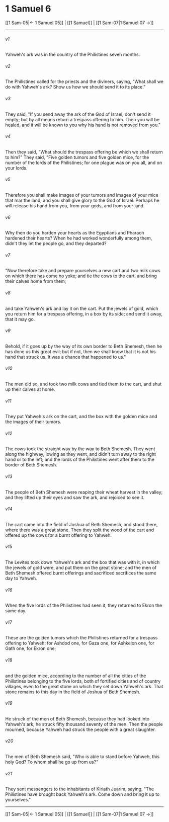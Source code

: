 # 1 Samuel 6

[[1 Sam-05|← 1 Samuel 05]] | [[1 Samuel]] | [[1 Sam-07|1 Samuel 07 →]]
***



###### v1 
Yahweh's ark was in the country of the Philistines seven months. 

###### v2 
The Philistines called for the priests and the diviners, saying, "What shall we do with Yahweh's ark? Show us how we should send it to its place." 

###### v3 
They said, "If you send away the ark of the God of Israel, don't send it empty; but by all means return a trespass offering to him. Then you will be healed, and it will be known to you why his hand is not removed from you." 

###### v4 
Then they said, "What should the trespass offering be which we shall return to him?" They said, "Five golden tumors and five golden mice, for the number of the lords of the Philistines; for one plague was on you all, and on your lords. 

###### v5 
Therefore you shall make images of your tumors and images of your mice that mar the land; and you shall give glory to the God of Israel. Perhaps he will release his hand from you, from your gods, and from your land. 

###### v6 
Why then do you harden your hearts as the Egyptians and Pharaoh hardened their hearts? When he had worked wonderfully among them, didn't they let the people go, and they departed? 

###### v7 
"Now therefore take and prepare yourselves a new cart and two milk cows on which there has come no yoke; and tie the cows to the cart, and bring their calves home from them; 

###### v8 
and take Yahweh's ark and lay it on the cart. Put the jewels of gold, which you return him for a trespass offering, in a box by its side; and send it away, that it may go. 

###### v9 
Behold, if it goes up by the way of its own border to Beth Shemesh, then he has done us this great evil; but if not, then we shall know that it is not his hand that struck us. It was a chance that happened to us." 

###### v10 
The men did so, and took two milk cows and tied them to the cart, and shut up their calves at home. 

###### v11 
They put Yahweh's ark on the cart, and the box with the golden mice and the images of their tumors. 

###### v12 
The cows took the straight way by the way to Beth Shemesh. They went along the highway, lowing as they went, and didn't turn away to the right hand or to the left; and the lords of the Philistines went after them to the border of Beth Shemesh. 

###### v13 
The people of Beth Shemesh were reaping their wheat harvest in the valley; and they lifted up their eyes and saw the ark, and rejoiced to see it. 

###### v14 
The cart came into the field of Joshua of Beth Shemesh, and stood there, where there was a great stone. Then they split the wood of the cart and offered up the cows for a burnt offering to Yahweh. 

###### v15 
The Levites took down Yahweh's ark and the box that was with it, in which the jewels of gold were, and put them on the great stone; and the men of Beth Shemesh offered burnt offerings and sacrificed sacrifices the same day to Yahweh. 

###### v16 
When the five lords of the Philistines had seen it, they returned to Ekron the same day. 

###### v17 
These are the golden tumors which the Philistines returned for a trespass offering to Yahweh: for Ashdod one, for Gaza one, for Ashkelon one, for Gath one, for Ekron one; 

###### v18 
and the golden mice, according to the number of all the cities of the Philistines belonging to the five lords, both of fortified cities and of country villages, even to the great stone on which they set down Yahweh's ark. That stone remains to this day in the field of Joshua of Beth Shemesh. 

###### v19 
He struck of the men of Beth Shemesh, because they had looked into Yahweh's ark, he struck fifty thousand seventy of the men. Then the people mourned, because Yahweh had struck the people with a great slaughter. 

###### v20 
The men of Beth Shemesh said, "Who is able to stand before Yahweh, this holy God? To whom shall he go up from us?" 

###### v21 
They sent messengers to the inhabitants of Kiriath Jearim, saying, "The Philistines have brought back Yahweh's ark. Come down and bring it up to yourselves."

***
[[1 Sam-05|← 1 Samuel 05]] | [[1 Samuel]] | [[1 Sam-07|1 Samuel 07 →]]
